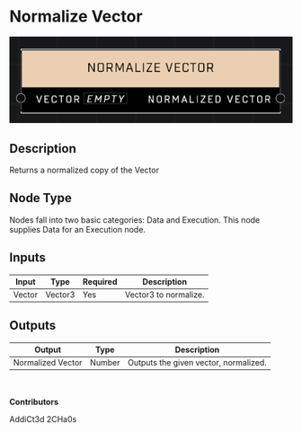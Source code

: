 # Normalize Vector
![](../../../.gitbook/assets/normalize-vector.png)
## Description
Returns a normalized copy of the Vector

## Node Type
Nodes fall into two basic categories: Data and Execution. This node supplies Data for an Execution node.

## Inputs
| Input | Type | Required | Description |
|------------------|------------------|----------|--------------------------------------------------------------|
| Vector | Vector3 | Yes | Vector3 to normalize. |

## Outputs
| Output | Type | Description |
|------------------|------------------|--------------------------------------------------------------|
| Normalized Vector | Number | Outputs the given vector, normalized. |

\
\
**Contributors**

AddiCt3d 2CHa0s